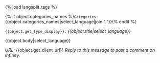 {% load langsplit_tags %}

{% if object.categories_names %}`Categories:` {{object.categories_names|select_language|join:', '}}{% endif %}

`{{object.get_type_display}}:` *{{object.title|select_language}}*

{{object.body|select_language}}

*URL:* {{object.get_client_url}}
_Reply to this message to post a comment on Infinity._